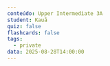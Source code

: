 ```yaml
---
conteúdo: Upper Intermediate 3A
student: Kauã
quiz: false
flashcards: false
tags:
  - private
data: 2025-08-28T14:00:00
---
```

